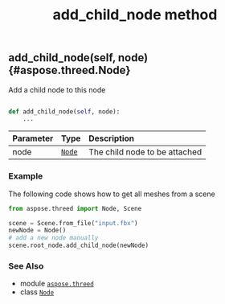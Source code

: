 ﻿---
title: add_child_node method
second_title: Aspose.3D for Python via .NET API References
description: 
type: docs
weight: 20
url: /python-net/aspose.threed/node/add_child_node/
is_root: false
---

## add_child_node(self, node) {#aspose.threed.Node}

Add a child node to this node



```python

def add_child_node(self, node):
    ...
```


| Parameter | Type | Description |
| :- | :- | :- |
| node | [`Node`](/3d/python-net/aspose.threed/node) | The child node to be attached |

### Example 


The following code shows how to get all meshes from a scene

```python
from aspose.threed import Node, Scene

scene = Scene.from_file("input.fbx")
newNode = Node()
# add a new node manually
scene.root_node.add_child_node(newNode)

```



### See Also
* module [`aspose.threed`](../../)
* class [`Node`](/3d/python-net/aspose.threed/node)
